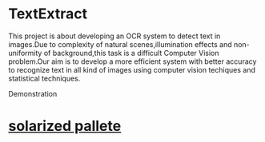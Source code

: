 TextExtract
===========

This project is about developing an OCR system to detect text in images.Due to complexity of natural scenes,illumination 
effects and non-uniformity of background,this task is a difficult Computer Vision problem.Our aim is to develop a more 
efficient system with better accuracy to recognize text in all kind of images using computer vision techiques and 
statistical techniques.

Demonstration

[solarized pallete](https://raw/github.com/purvapruthi/TextExtract/blob/master/testset/104.jpg)
=============



